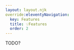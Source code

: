 ```yaml
---
layout: layout.njk
override:eleventyNavigation:
  key: Features
  title: 💡Features
  order: 2
---
```


TODO?
